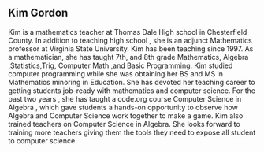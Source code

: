 ## Kim Gordon

Kim is a mathematics teacher at Thomas Dale High school in Chesterfield County. In addition to teaching high school , she is an adjunct Mathematics professor at Virginia State University.  Kim has been teaching since 1997. As a mathematician, she has taught  7th, and  8th grade Mathematics,  Algebra ,Statistics,Trig, Computer Math ,and  Basic Programming. Kim studied computer programming while she was obtaining her BS and MS in Mathematics minoring in Education. She has devoted her teaching career to getting students job-ready with mathematics and computer science. For the past two years , she has taught a code.org course Computer Science in Algebra , which gave students a hands-on opportunity to observe how Algebra  and Computer Science work together to make a game. Kim also trained teachers on Computer Science in Algebra. She looks forward to training more teachers giving them the tools they need to expose all student to computer science.
